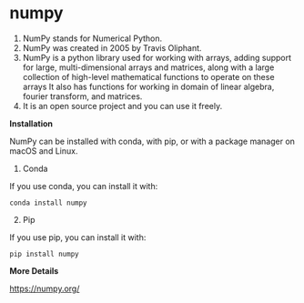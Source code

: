 # numpy

1. NumPy stands for Numerical Python.
2. NumPy was created in 2005 by Travis Oliphant.
3. NumPy is a python library used for working with arrays, adding support for large, multi-dimensional arrays and matrices, along with a large collection of high-level mathematical functions to operate on these arrays It also has functions for working in domain of linear algebra, fourier transform, and matrices.
4. It is an open source project and you can use it freely. 

<b>Installation</b>

NumPy can be installed with conda, with pip, or with a package manager on macOS and Linux. 

1. Conda

If you use conda, you can install it with:

<code>conda install numpy       </code>

2. Pip

If you use pip, you can install it with:

<code>pip install numpy            </code>

<b>More Details</b>

https://numpy.org/

